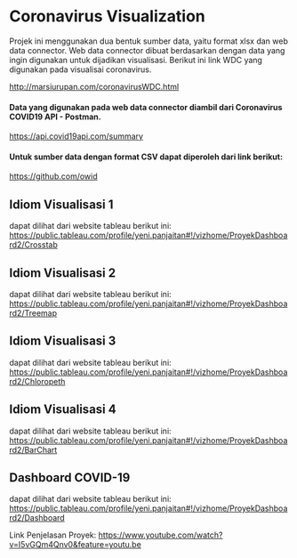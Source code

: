 # Coronavirus Visualization

Projek ini menggunakan dua bentuk sumber data, yaitu format xlsx dan web data connector. Web data connector dibuat berdasarkan dengan data yang ingin digunakan untuk dijadikan visualisasi. Berikut ini link WDC yang digunakan pada visualisai coronavirus.

http://marsiurupan.com/coronavirusWDC.html

#### Data yang digunakan pada web data connector diambil dari Coronavirus COVID19 API - Postman.

https://api.covid19api.com/summary

#### Untuk sumber data dengan format CSV dapat diperoleh dari link berikut:

https://github.com/owid

## Idiom Visualisasi 1
dapat dilihat dari website tableau berikut ini: 
https://public.tableau.com/profile/yeni.panjaitan#!/vizhome/ProyekDashboard2/Crosstab

## Idiom Visualisasi 2
dapat dilihat dari website tableau berikut ini:
https://public.tableau.com/profile/yeni.panjaitan#!/vizhome/ProyekDashboard2/Treemap

## Idiom Visualisasi 3
dapat dilihat dari website tableau berikut ini:
https://public.tableau.com/profile/yeni.panjaitan#!/vizhome/ProyekDashboard2/Chloropeth

## Idiom Visualisasi 4
dapat dilihat dari website tableau berikut ini:
https://public.tableau.com/profile/yeni.panjaitan#!/vizhome/ProyekDashboard2/BarChart

## Dashboard COVID-19
dapat dilihat dari website tableau berikut ini:
https://public.tableau.com/profile/yeni.panjaitan#!/vizhome/ProyekDashboard2/Dashboard


Link Penjelasan Proyek:
https://www.youtube.com/watch?v=I5vGQm4Qnv0&feature=youtu.be
